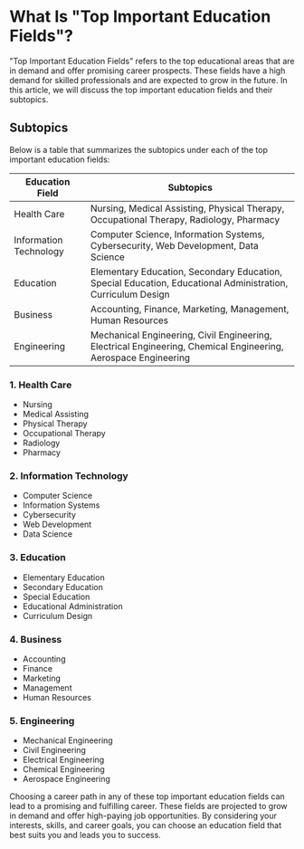 # What Is "Top Important Education Fields"?

"Top Important Education Fields" refers to the top educational areas that are in demand and offer promising career prospects. These fields have a high demand for skilled professionals and are expected to grow in the future. In this article, we will discuss the top important education fields and their subtopics.

## Subtopics

Below is a table that summarizes the subtopics under each of the top important education fields:

| Education Field | Subtopics |
| --- | --- |
| Health Care | Nursing, Medical Assisting, Physical Therapy, Occupational Therapy, Radiology, Pharmacy |
| Information Technology | Computer Science, Information Systems, Cybersecurity, Web Development, Data Science |
| Education | Elementary Education, Secondary Education, Special Education, Educational Administration, Curriculum Design |
| Business | Accounting, Finance, Marketing, Management, Human Resources |
| Engineering | Mechanical Engineering, Civil Engineering, Electrical Engineering, Chemical Engineering, Aerospace Engineering |


### 1. Health Care

- Nursing
- Medical Assisting
- Physical Therapy
- Occupational Therapy
- Radiology
- Pharmacy

### 2. Information Technology

- Computer Science
- Information Systems
- Cybersecurity
- Web Development
- Data Science

### 3. Education

- Elementary Education
- Secondary Education
- Special Education
- Educational Administration
- Curriculum Design

### 4. Business

- Accounting
- Finance
- Marketing
- Management
- Human Resources

### 5. Engineering

- Mechanical Engineering
- Civil Engineering
- Electrical Engineering
- Chemical Engineering
- Aerospace Engineering

Choosing a career path in any of these top important education fields can lead to a promising and fulfilling career. These fields are projected to grow in demand and offer high-paying job opportunities. By considering your interests, skills, and career goals, you can choose an education field that best suits you and leads you to success.
